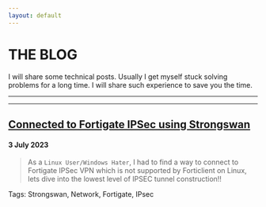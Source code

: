 ```yaml
---
layout: default
---
```


# THE BLOG

I will share some technical posts. Usually I get myself stuck solving problems for a long time. I will share such experience to save you the time.

* * *
* * *

## [Connected to Fortigate IPSec using Strongswan](https://rz1207.github.io/blog/ipsec-fortigate-linux-7-2023)
#### 3 July 2023

> As a `Linux User/Windows Hater`, I had to find a way to connect to Fortigate IPSec VPN which is not supported by Forticlient on Linux, lets dive into the lowest level of IPSEC tunnel construction!!

Tags: Strongswan, Network, Fortigate, IPsec